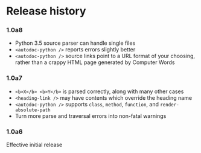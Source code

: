 # Release history

### 1.0a8

* Python 3.5 source parser can handle single files
* `<autodoc-python />` reports errors slightly better
* `<autodoc-python />` source links point to a URL format of your choosing,
  rather than a crappy HTML page generated by Computer Words

### 1.0a7

* `<b>X</b> <b>Y</b>` is parsed correctly, along with many other cases
* `<heading-link />` may have contents which override the heading name
* `<autodoc-python />` supports `class`, `method`, `function`, and
  `render-absolute-path`
* Turn more parse and traversal errors into non-fatal warnings

### 1.0a6

Effective initial release
